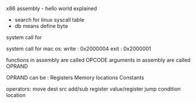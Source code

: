 x86 assembly - hello world explained

+ search for linux syscall table
+ db means define byte

system call for

system call for mac os:
	write : 0x2000004
	exit : 0x2000001

functions in assembly are called OPCODE
arguments in assembly are called OPRAND

OPRAND can be :
				Registers
				Memory locations
				Constants

operators:
	move  dest  src
	add/sub     register    value/register
	jump        condition   location